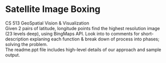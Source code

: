 # Satellite Image Boxing
CS 513 GeoSpatial Vision & Visualization <br />
Given 2 pairs of latitude, longitude points find the highest resolution image (23 levels deep), using BingMaps API.
Look into to comments for short-description explaning each function & break down of process into phases; solving the problem.<br /> The readme.ppt file includes high-level details of our approach and sample output.
